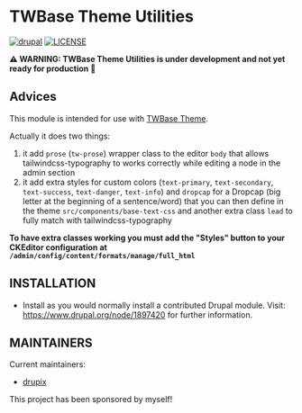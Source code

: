 # TWBase Theme Utilities

[![drupal](https://img.shields.io/badge/drupal-^8.9%20||%20^9-blue.svg?style=flat-square&logo=drupal)](https://drupal.org/)
[![LICENSE](https://img.shields.io/github/license/drupix/twbase_utils?style=flat-square)](https://raw.githubusercontent.com/drupix/twbase_utils/master/LICENSE.txt)

**:warning: WARNING: TWBase Theme Utilities is under development and not yet ready for production 🐞**

## Advices

This module is intended for use with [TWBase Theme](https://github.com/drupix/twbase).

Actually it does two things:

1. it add `prose` (`tw-prose`) wrapper class to the editor `body` that allows tailwindcss-typography to works correctly while editing a node in the admin section
2. it add extra styles for custom colors (`text-primary`, `text-secondary`, `text-success`, `text-danger`, `text-info`) and `dropcap` for a Dropcap (big letter at the beginning of a sentence/word) that you can then define in the theme `src/components/base-text-css` and another extra class `lead` to fully match with tailwindcss-typography

**To have extra classes working you must add the "Styles" button to your CKEditor configuration at `/admin/config/content/formats/manage/full_html`**

## INSTALLATION

* Install as you would normally install a contributed Drupal module. Visit:
  <https://www.drupal.org/node/1897420> for further information.

## MAINTAINERS

Current maintainers:

* [drupix](https://www.drupal.org/u/drupix)

This project has been sponsored by myself!
